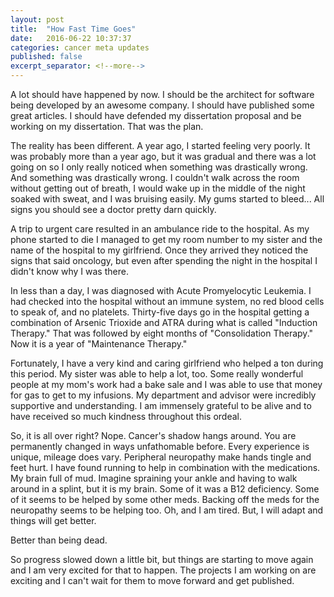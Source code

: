 ```yaml
---
layout: post
title:  "How Fast Time Goes"
date:   2016-06-22 10:37:37
categories: cancer meta updates
published: false
excerpt_separator: <!--more-->
---
```


A lot should have happened by now. I should be the architect for software being
developed by an awesome company. I should have published some great articles. I
should have defended my dissertation proposal and be working on my
dissertation. That was the plan.

The reality has been different. A year ago, I started feeling very poorly.
It was probably more than a year ago, but it was gradual and there was a lot
going on so I only really noticed when something was drastically wrong. And
something was drastically wrong. I couldn't walk across the room without
getting out of breath, I would wake up in the middle of the night soaked with
sweat, and I was bruising easily. My gums started to bleed... All signs you
should see a doctor pretty darn quickly.

A trip to urgent care resulted in an ambulance ride to the hospital. As my
phone started to die I managed to get my room number to my sister and the name
of the hospital to my girlfriend. Once they arrived they noticed the signs that
said oncology, but even after spending the night in the hospital I didn't know
why I was there.

In less than a day, I was diagnosed with Acute Promyelocytic Leukemia. I had
checked into the hospital without an immune system, no red blood cells to speak
of, and no platelets. Thirty-five days go in the hospital getting a combination
of Arsenic Trioxide and ATRA during what is called "Induction Therapy." That
was followed by eight months of "Consolidation Therapy." Now it is a year of
"Maintenance Therapy."

Fortunately, I have a very kind and caring girlfriend who helped a ton during
this period. My sister was able to help a lot, too. Some really wonderful
people at my mom's work had a bake sale and I was able to use that money for
gas to get to my infusions. My department and advisor were incredibly
supportive and understanding. I am immensely grateful to be alive and to have
received so much kindness throughout this ordeal.

So, it is all over right? Nope. Cancer's shadow hangs around. You are
permanently changed in ways unfathomable before. Every experience is unique,
mileage does vary. Peripheral neuropathy make hands tingle and feet hurt.
I have found running to help in combination with the medications. My brain full
of mud. Imagine spraining your ankle and having to walk around in a splint, but
it is my brain. Some of it was a B12 deficiency. Some of it seems to be helped
by some other meds. Backing off the meds for the neuropathy seems to be helping
too. Oh, and I am tired. But, I will adapt and things will get better.

Better than being dead.

So progress slowed down a little bit, but things are starting to move again and
I am very excited for that to happen. The projects I am working on are
exciting and I can't wait for them to move forward and get published.
